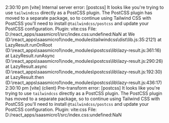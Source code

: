 2:30:10 pm [vite] Internal server error: [postcss] It looks like you're trying to use `tailwindcss` directly as a PostCSS plugin. The PostCSS plugin has moved to a separate package, so to continue using Tailwind CSS with PostCSS you'll need to install `@tailwindcss/postcss` and update your PostCSS configuration.
  Plugin: vite:css
  File: D:/react_apps/saasmicro1/src/index.css:undefined:NaN
      at We (D:\react_apps\saasmicro1\node_modules\tailwindcss\dist\lib.js:35:2121)
      at LazyResult.runOnRoot (D:\react_apps\saasmicro1\node_modules\postcss\lib\lazy-result.js:361:16)
      at LazyResult.runAsync (D:\react_apps\saasmicro1\node_modules\postcss\lib\lazy-result.js:290:26)
      at LazyResult.async (D:\react_apps\saasmicro1\node_modules\postcss\lib\lazy-result.js:192:30)
      at LazyResult.then (D:\react_apps\saasmicro1\node_modules\postcss\lib\lazy-result.js:436:17)
2:30:10 pm [vite] (client) Pre-transform error: [postcss] It looks like you're trying to use `tailwindcss` directly as a PostCSS plugin. The PostCSS plugin has moved to a separate package, so to continue using Tailwind CSS with PostCSS you'll need to install `@tailwindcss/postcss` and update your PostCSS configuration.
  Plugin: vite:css
  File: D:/react_apps/saasmicro1/src/index.css:undefined:NaN